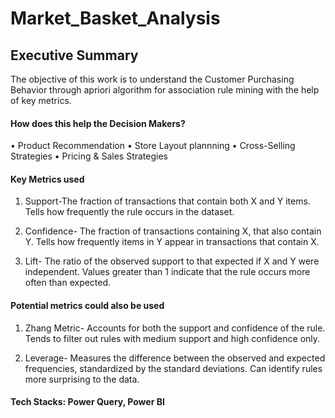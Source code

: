 # Market_Basket_Analysis

## Executive Summary
The objective of this work is to understand the Customer Purchasing Behavior through apriori algorithm for association rule mining with the help of key metrics.

#### How does this help the Decision Makers?

•	Product Recommendation
•	Store Layout plannning
• Cross-Selling Strategies
•	Pricing & Sales Strategies

#### Key Metrics used

1. Support-The fraction of transactions that contain both X and Y items. Tells how frequently the rule occurs in the dataset.

2. Confidence- The fraction of transactions containing X, that also contain Y. Tells how frequently items in Y appear in transactions that contain X.

3. Lift- The ratio of the observed support to that expected if X and Y were independent. Values greater than 1 indicate that the rule occurs more often than expected.


#### Potential metrics could also be used 
1. Zhang Metric- Accounts for both the support and confidence of the rule. Tends to filter out rules with medium support and high confidence only.

2. Leverage- Measures the difference between the observed and expected frequencies, standardized by the standard deviations. Can identify rules more surprising to the data.

#### Tech Stacks: Power Query, Power BI
